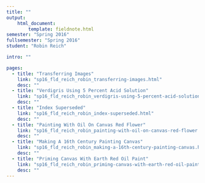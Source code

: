 ```yaml
---
title: ""
output:
    html_document:
        template: fieldnote.html
semester: "Spring 2016"
fullsemester: "Spring 2016"
student: "Robin Reich"

intro: ""

pages:
  - title: "Transferring Images"
    link: "sp16_fld_reich_robin_transferring-images.html"
    desc: ""
  - title: "Verdigris Using 5 Percent Acid Solution"
    link: "sp16_fld_reich_robin_verdigris-using-5-percent-acid-solution.html"
    desc: ""
  - title: "Index Superseded"
    link: "sp16_fld_reich_robin_index-superseded.html"
    desc: ""
  - title: "Painting With Oil On Canvas Red Flower"
    link: "sp16_fld_reich_robin_painting-with-oil-on-canvas-red-flower.html"
    desc: ""
  - title: "Making A 16th Century Painting Canvas"
    link: "sp16_fld_reich_robin_making-a-16th-century-painting-canvas.html"
    desc: ""
  - title: "Priming Canvas With Earth Red Oil Paint"
    link: "sp16_fld_reich_robin_priming-canvas-with-earth-red-oil-paint.html"
    desc: ""
---
```

